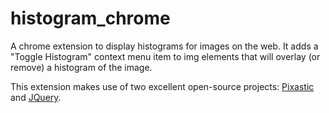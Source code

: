 histogram_chrome
================

A chrome extension to display histograms for images on the web. It adds a "Toggle Histogram" 
context menu item to img elements that will overlay (or remove) a histogram of the image.

This extension makes use of two excellent open-source 
projects: [Pixastic](http://www.pixastic.com/) and [JQuery](http://jquery.com/).
